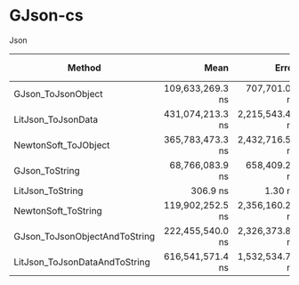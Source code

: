 # GJson-cs
Json

|                        Method |             Mean |           Error |          StdDev | Ratio | RatioSD |       Gen0 |       Gen1 |       Gen2 |   Allocated | Alloc Ratio |
|------------------------------ |-----------------:|----------------:|----------------:|------:|--------:|-----------:|-----------:|-----------:|------------:|------------:|
|            GJson_ToJsonObject | 109,633,269.3 ns |   707,701.08 ns |   661,984.02 ns | 1.000 |    0.00 | 27800.0000 | 13800.0000 |          - | 232699931 B |        1.00 |
|            LitJson_ToJsonData | 431,074,213.3 ns | 2,215,543.43 ns | 2,072,420.70 ns | 3.932 |    0.03 | 35000.0000 | 17000.0000 |          - | 294308448 B |        1.26 |
|          NewtonSoft_ToJObject | 365,783,473.3 ns | 2,432,716.51 ns | 2,275,564.53 ns | 3.337 |    0.03 | 48000.0000 | 21000.0000 |          - | 405173704 B |        1.74 |
|                GJson_ToString |  68,766,083.9 ns |   658,409.20 ns |   583,662.61 ns | 0.627 |    0.01 | 11125.0000 | 11125.0000 | 11125.0000 | 129917735 B |        0.56 |
|              LitJson_ToString |         306.9 ns |         1.30 ns |         1.22 ns | 0.000 |    0.00 |          - |          - |          - |           - |        0.00 |
|           NewtonSoft_ToString | 119,902,252.5 ns | 2,356,160.25 ns | 2,314,064.41 ns | 1.095 |    0.02 | 21200.0000 | 14200.0000 | 10600.0000 | 177124610 B |        0.76 |
| GJson_ToJsonObjectAndToString | 222,455,540.0 ns | 2,326,373.87 ns | 2,176,091.56 ns | 2.029 |    0.02 | 35666.6667 | 24000.0000 |  8000.0000 | 297637264 B |        1.28 |
| LitJson_ToJsonDataAndToString | 616,541,571.4 ns | 1,532,534.79 ns | 1,358,552.18 ns | 5.623 |    0.04 | 56000.0000 | 33000.0000 |  8000.0000 | 467940176 B |        2.01 |
